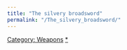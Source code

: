 ```yaml
---
title: "The silvery broadsword"
permalink: "/The_silvery_broadsword/"
---
```


[Category: Weapons](Category:_Weapons "wikilink")
[\*](Category:_Slashing_weapons "wikilink")